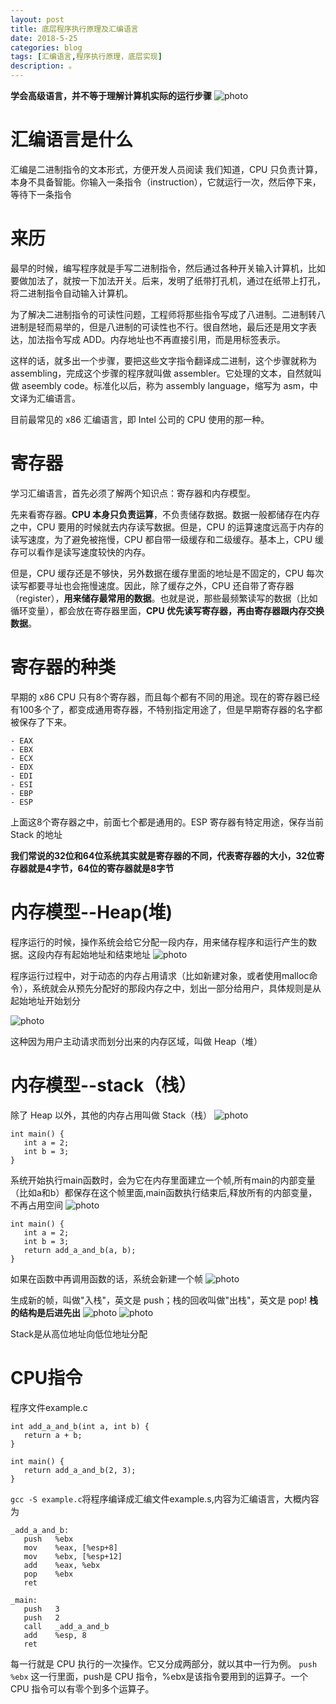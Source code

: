 ```yaml
---
layout: post
title: 底层程序执行原理及汇编语言
date: 2018-5-25
categories: blog
tags: [汇编语言,程序执行原理，底层实现]
description: 。
---
```


**学会高级语言，并不等于理解计算机实际的运行步骤**
![photo](http://www.ruanyifeng.com/blogimg/asset/2018/bg2018012204.png)

# 汇编语言是什么
汇编是二进制指令的文本形式，方便开发人员阅读
我们知道，CPU 只负责计算，本身不具备智能。你输入一条指令（instruction），它就运行一次，然后停下来，等待下一条指令


# 来历
最早的时候，编写程序就是手写二进制指令，然后通过各种开关输入计算机，比如要做加法了，就按一下加法开关。后来，发明了纸带打孔机，通过在纸带上打孔，将二进制指令自动输入计算机。

为了解决二进制指令的可读性问题，工程师将那些指令写成了八进制。二进制转八进制是轻而易举的，但是八进制的可读性也不行。很自然地，最后还是用文字表达，加法指令写成 ADD。内存地址也不再直接引用，而是用标签表示。

这样的话，就多出一个步骤，要把这些文字指令翻译成二进制，这个步骤就称为 assembling，完成这个步骤的程序就叫做 assembler。它处理的文本，自然就叫做 aseembly code。标准化以后，称为 assembly language，缩写为 asm，中文译为汇编语言。

目前最常见的 x86 汇编语言，即 Intel 公司的 CPU 使用的那一种。

# 寄存器
学习汇编语言，首先必须了解两个知识点：寄存器和内存模型。

先来看寄存器。**CPU 本身只负责运算**，不负责储存数据。数据一般都储存在内存之中，CPU 要用的时候就去内存读写数据。但是，CPU 的运算速度远高于内存的读写速度，为了避免被拖慢，CPU 都自带一级缓存和二级缓存。基本上，CPU 缓存可以看作是读写速度较快的内存。

但是，CPU 缓存还是不够快，另外数据在缓存里面的地址是不固定的，CPU 每次读写都要寻址也会拖慢速度。因此，除了缓存之外，CPU 还自带了寄存器（register），**用来储存最常用的数据**。也就是说，那些最频繁读写的数据（比如循环变量），都会放在寄存器里面，**CPU 优先读写寄存器，再由寄存器跟内存交换数据**。

# 寄存器的种类
早期的 x86 CPU 只有8个寄存器，而且每个都有不同的用途。现在的寄存器已经有100多个了，都变成通用寄存器，不特别指定用途了，但是早期寄存器的名字都被保存了下来。
```
- EAX
- EBX
- ECX
- EDX
- EDI
- ESI
- EBP
- ESP
```
上面这8个寄存器之中，前面七个都是通用的。ESP 寄存器有特定用途，保存当前 Stack 的地址

**我们常说的32位和64位系统其实就是寄存器的不同，代表寄存器的大小，32位寄存器就是4字节，64位的寄存器就是8字节**


# 内存模型--Heap(堆)

程序运行的时候，操作系统会给它分配一段内存，用来储存程序和运行产生的数据。这段内存有起始地址和结束地址
![photo](http://www.ruanyifeng.com/blogimg/asset/2018/bg2018012208.png)

程序运行过程中，对于动态的内存占用请求（比如新建对象，或者使用malloc命令），系统就会从预先分配好的那段内存之中，划出一部分给用户，具体规则是从起始地址开始划分

![photo](http://www.ruanyifeng.com/blogimg/asset/2018/bg2018012209.png)

这种因为用户主动请求而划分出来的内存区域，叫做 Heap（堆）

# 内存模型--stack（栈）

除了 Heap 以外，其他的内存占用叫做 Stack（栈）
![photo](http://www.ruanyifeng.com/blogimg/asset/2018/bg2018012210.png)

```
int main() {
   int a = 2;
   int b = 3;
}
```

系统开始执行main函数时，会为它在内存里面建立一个帧,所有main的内部变量（比如a和b）都保存在这个帧里面,main函数执行结束后,释放所有的内部变量，不再占用空间
![photo](http://www.ruanyifeng.com/blogimg/asset/2018/bg2018012211.png)

```
int main() {
   int a = 2;
   int b = 3;
   return add_a_and_b(a, b);
}
```
如果在函数中再调用函数的话，系统会新建一个帧
![photo](http://www.ruanyifeng.com/blogimg/asset/2018/bg2018012212.png)


生成新的帧，叫做"入栈"，英文是 push；栈的回收叫做"出栈"，英文是 pop!
**栈的结构是后进先出**
![photo](http://www.ruanyifeng.com/blogimg/asset/2018/bg2018012213.jpg)
![photo](http://www.ruanyifeng.com/blogimg/asset/2018/bg2018012214.jpg)

Stack是从高位地址向低位地址分配

# CPU指令
程序文件example.c
```
int add_a_and_b(int a, int b) {
   return a + b;
}

int main() {
   return add_a_and_b(2, 3);
}
```

`gcc -S example.c`将程序编译成汇编文件example.s,内容为汇编语言，大概内容为

```
_add_a_and_b:
   push   %ebx
   mov    %eax, [%esp+8] 
   mov    %ebx, [%esp+12]
   add    %eax, %ebx 
   pop    %ebx 
   ret  

_main:
   push   3
   push   2
   call   _add_a_and_b 
   add    %esp, 8
   ret
```
每一行就是 CPU 执行的一次操作。它又分成两部分，就以其中一行为例。
`push   %ebx`
这一行里面，push是 CPU 指令，%ebx是该指令要用到的运算子。一个 CPU 指令可以有零个到多个运算子。





